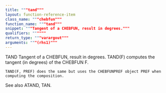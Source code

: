 ```yaml
---
title: """tand"""
layout: function-reference-item
class_name: """chebfun"""
function_name: """tand"""
snippet: """Tangent of a CHEBFUN, result in degrees."""
qualifiers: """"""
return_type: """varargout"""
arguments: """(rhs1)"""
---
```


 TAND   Tangent of a CHEBFUN, result in degrees.
    TAND(F) computes the tangent (in degrees) of the CHEBFUN F.
 
    TAND(F, PREF) does the same but uses the CHEBFUNPREF object PREF when
    computing the composition.
 
  See also ATAND, TAN.
